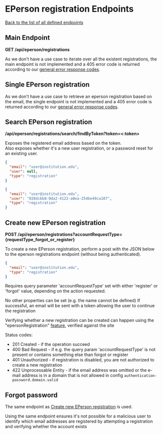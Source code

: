 # EPerson registration Endpoints

[Back to the list of all defined endpoints](endpoints.md)

## Main Endpoint

**GET /api/eperson/registrations**

As we don't have a use case to iterate over all the existent registrations, the main endpoint is not implemented and a
405 error code is returned according to our [general error response codes](README.md#Error-codes).

## Single EPerson registration

As we don't have a use case to retrieve an eperson registration based on the email, the single endpoint is not
implemented and a 405 error code is returned according to our [general error response codes](README.md#Error-codes).

## Search EPerson registration

**/api/eperson/registrations/search/findByToken?token=<:token>**

Exposes the registered email address based on the token.  
Also exposes whether it's a new user registration, or a password reset for an existing user.

```json
{
  "email": "user@institution.edu",
  "user": null,
  "type": "registration"
}
```

```json
{
  "email": "user@institution.edu",
  "user": "028dcbb8-0da2-4122-a0ea-254be49ca107",
  "type": "registration"
}
```

## Create new EPerson registration

**POST /api/eperson/registrations?accountRequestType={requestType_forgot_or_register}**

To create a new EPerson registration, perform a post with the JSON below to the eperson registrations endpoint (without
being authenticated).

```json
{
  "email": "user@institution.edu",
  "type": "registration"
}
```

Requires query parameter 'accountRequestType' set with either 'register' or 'forgot' value, depending on the action
requested.

No other properties can be set (e.g. the name cannot be defined)
If successful, an email will be sent with a token allowing the user to continue the registration

Verifying whether a new registration can be created can happen using the "epersonRegistration" [feature](features.md),
verified against the site

Status codes:

* 201 Created - if the operation succeed
* 400 Bad Request - if e.g. the query param 'accountRequestType' is not present or contains something else than forgot
  or register
* 401 Unauthorized - if registration is disabled, you are not authorized to create a new registration
* 422 Unprocessable Entity - if the email address was omitted or the e-mail address is in a domain that is not allowed
  in config `authentication-password.domain.valid`

## Forgot password

The same endpoint as [Create new EPerson registration](#create-new-eperson-registration) is used.

Using the same endpoint ensures it's not possible for a malicious user to identify which email addresses are registered
by attempting a registration and verifying whether the account exists
